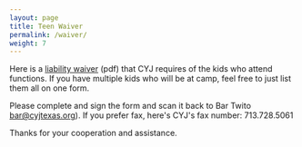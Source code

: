 ```yaml
---
layout: page
title: Teen Waiver
permalink: /waiver/
weight: 7
---
```


Here is a [liability waiver](/release_form.pdf) (pdf) that CYJ requires of the kids who attend functions.
If you have multiple kids who will be at camp, feel free to just list them all on one form.

Please complete and sign the form and scan it back to Bar Twito [bar@cyjtexas.org](mailto:bar@cyjtexas.org)).
If you prefer fax, here's CYJ's fax number:  713.728.5061

Thanks for your cooperation and assistance.
